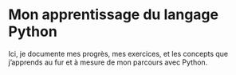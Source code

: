 # Mon apprentissage du langage Python

Ici, je documente mes progrès, mes exercices, et les concepts que j’apprends au fur et à mesure de mon parcours avec Python.